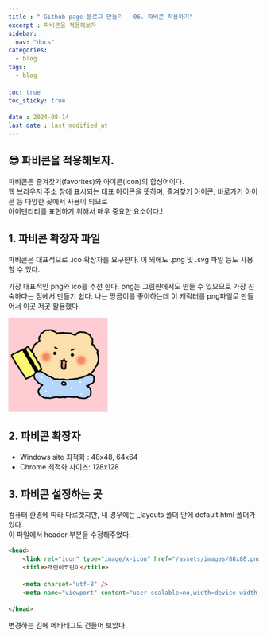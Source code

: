 ```yaml
---
title : " Github page 블로그 만들기 - 06. 파비콘 적용하기"
excerpt : 파비콘을 적용해보자
sidebar:
  nav: "docs"
categories:
  - blog
tags:
  - blog

toc: true
toc_sticky: true

date : 2024-08-14
last date : last_modified_at
---
```


## 😎  파비콘을 적용해보자. 
파비콘은 즐겨찾기(favorites)와 아이콘(icon)의 합성어이다.<br>
웹 브라우저 주소 창에 표시되는 대표 아이콘을 뜻하며, 즐겨찾기 아이콘, 바로가기 아이콘 등 다양한 곳에서 사용이 되므로 <br>
아이덴티티를 표현하기 위해서 매우 중요한 요소이다.! 

## 1. 파비콘 확장자 파일
파비콘은 대표적으로 .ico 확장자를 요구한다. 이 외에도 .png 및 .svg 파일 등도 사용 할 수 있다. <br>

가장 대표적인 png와 ico를 추천 한다. 
png는 그림판에서도 만들 수 있으므로 가장 친숙하다는 점에서 만들기 쉽다.
나는 망곰이를 좋아하는데 이 캐릭터를 png파일로 만들어서 이곳 저곳 활용했다.
<div>
<img src="/assets/images/88x88.png" width="200">
</div>


## 2. 파비콘 확장자
* Windows site 최적화 :  48x48, 64x64
* Chrome 최적화 사이즈: 128x128


## 3. 파비콘 설정하는 곳

컴퓨터 환경에 따라 다르겟지만, 내 경우에는
_layouts 폴더 안에 default.html 폴더가 있다. <br>
이 파일에서 header 부분을 수정해주었다.


```html
<head>
    <link rel="icon" type="image/x-icon" href="/assets/images/88x88.png?"/>
    <title>개린이코린이</title>
    
    <meta charset="utf-8" />
    <meta name="viewport" content="user-scalable=no,width=device-width,initial-scale=1.0">

</head>
```
변경하는 김에 메타태그도 건들어 보았다.

